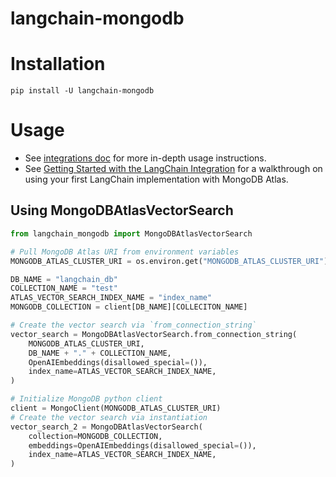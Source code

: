# langchain-mongodb

# Installation
```
pip install -U langchain-mongodb
```

# Usage
- See [integrations doc](../../../docs/docs/integrations/providers/mongodb_atlas.ipynb) for more in-depth usage instructions.
- See [Getting Started with the LangChain Integration](https://www.mongodb.com/docs/atlas/atlas-vector-search/ai-integrations/langchain/#get-started-with-the-langchain-integration) for a walkthrough on using your first LangChain implementation with MongoDB Atlas.

## Using MongoDBAtlasVectorSearch
```python
from langchain_mongodb import MongoDBAtlasVectorSearch

# Pull MongoDB Atlas URI from environment variables
MONGODB_ATLAS_CLUSTER_URI = os.environ.get("MONGODB_ATLAS_CLUSTER_URI")

DB_NAME = "langchain_db"
COLLECTION_NAME = "test"
ATLAS_VECTOR_SEARCH_INDEX_NAME = "index_name"
MONGODB_COLLECTION = client[DB_NAME][COLLECITON_NAME]

# Create the vector search via `from_connection_string`
vector_search = MongoDBAtlasVectorSearch.from_connection_string(
    MONGODB_ATLAS_CLUSTER_URI,
    DB_NAME + "." + COLLECTION_NAME,
    OpenAIEmbeddings(disallowed_special=()),
    index_name=ATLAS_VECTOR_SEARCH_INDEX_NAME,
)

# Initialize MongoDB python client
client = MongoClient(MONGODB_ATLAS_CLUSTER_URI)
# Create the vector search via instantiation
vector_search_2 = MongoDBAtlasVectorSearch(
    collection=MONGODB_COLLECTION,
    embeddings=OpenAIEmbeddings(disallowed_special=()),
    index_name=ATLAS_VECTOR_SEARCH_INDEX_NAME,
)
```